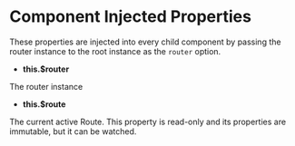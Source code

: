 # Component Injected Properties

These properties are injected into every child component by passing the router instance to the root instance as the `router` option.

* **this.$router**

The router instance

* **this.$route**

The current active Route. This property is read-only and its properties are immutable, but it can be watched.
